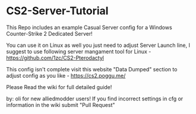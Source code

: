 # CS2-Server-Tutorial

This Repo includes an example Casual Server config for a Windows Counter-Strike 2 Dedicated Server!

You can use it on Linux as well you just need to adjust Server Launch line, I suggest to use following server mangament tool for Linux - https://github.com/1zc/CS2-Pterodactyl

This config isn't complete visit this website "Data Dumped" section to adjust config as you like -  https://cs2.poggu.me/


Please Read the wiki for full detailed guide!


by: oli for new alliedmodder users! If you find incorrect settings in cfg or information in the wiki submit "Pull Request"
